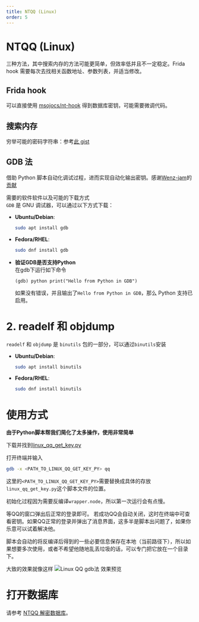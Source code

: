 ```yaml
---
title: NTQQ (Linux)
order: 5
---
```


# NTQQ (Linux)
三种方法，其中搜索内存的方法可能更简单，但效率低并且不一定稳定。Frida hook 需要每次去找相关函数地址、参数列表，并适当修改。

## Frida hook
可以直接使用 [msojocs/nt-hook](https://github.com/msojocs/nt-hook) 得到数据库密钥，可能需要微调代码。

## 搜索内存
穷举可能的密码字符串：参考[此 gist](https://gist.github.com/bczhc/c0f29920d4e9d0cc6d2c49f7f2fb3a78)

## GDB 法
借助 Python 脚本自动化调试过程，进而实现自动化输出密钥。感谢[Wenz-jam](https://github.com/Wenz-jam)的[贡献](https://github.com/QQBackup/qq-win-db-key/pull/46)

需要的软件软件以及可能的下载方式  
`GDB` 是 GNU 调试器，可以通过以下方式下载：

- **Ubuntu/Debian**:  

    ```bash
    sudo apt install gdb
    ```

- **Fedora/RHEL**:  

    ```bash
    sudo dnf install gdb
    ```

- **验证GDB是否支持Python**  
    在gdb下运行如下命令

    ```plain
    (gdb) python print("Hello from Python in GDB")
    ```

    如果没有错误，并且输出了`Hello from Python in GDB`，那么 Python 支持已启用。

# 2. **readelf 和 objdump**

`readelf` 和 `objdump` 是 `binutils` 包的一部分，可以通过`binutils`安装

- **Ubuntu/Debian**:

    ```bash
    sudo apt install binutils
    ```

- **Fedora/RHEL**:

    ```bash
    sudo dnf install binutils
    ```

# 使用方式

**由于Python脚本帮我们简化了太多操作，使用非常简单**

下载并找到<a href="/files/linux_qq_get_key.py" download>linux_qq_get_key.py</a>

打开终端并输入

```bash
gdb -x <PATH_TO_LINUX_QQ_GET_KEY_PY> qq
```

这里的`<PATH_TO_LINUX_QQ_GET_KEY_PY>`需要替换成具体的存放`linux_qq_get_key.py`这个脚本文件的位置。

初始化过程因为需要反编译`wrapper.node`，所以第一次运行会有点慢。

等QQ的窗口弹出后正常的登录即可。
若成功QQ会自动关闭，这时在终端中可查看密钥。如果QQ正常的登录并弹出了消息界面，这多半是脚本出问题了，如果你乐意可以试着解决他。  

脚本会自动的将反编译后得到的一些必要信息保存在本地（当前路径下），所以如果想要多次使用，或者不希望他随地乱丢垃圾的话，可以专门把它放在一个目录下。  

大致的效果就像这样
![Linux QQ gdb法 效果预览](/img/gif-linux-gdb.gif)


# 打开数据库

请参考 [NTQQ 解密数据库](decode_db.md)。
